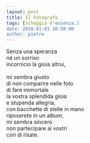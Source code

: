 ```yaml
---
layout: post
title: Il Fotografo
tags: [scheggia d'essenza,]
date: 2010-01-01 10:58:00
author: pietro
---
```

Senza una speranza<br/>né un sorriso<br/>incornicio la gioia altrui,<br/><br/>mi sembra giusto<br/>di non comparire nelle foto<br/>di fare immortale<br/>la vostra splendida gioia<br/>e stupenda allegria,<br/>con bacchette di stelle in mano<br/>riposerete in un album,<br/>mi sembra sincero<br/>non partecipare ai vostri<br/>cori di risate.
